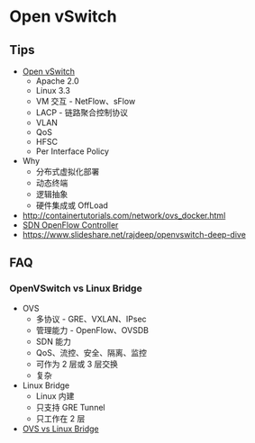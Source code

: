 # Open vSwitch

## Tips
* [Open vSwitch](https://www.openvswitch.org/)
  * Apache 2.0
  * Linux 3.3
  * VM 交互 - NetFlow、sFlow
  * LACP - 链路聚合控制协议
  * VLAN
  * QoS
  * HFSC
  * Per Interface Policy
* Why
  * 分布式虚拟化部署
  * 动态终端
  * 逻辑抽象
  * 硬件集成或 OffLoad
* http://containertutorials.com/network/ovs_docker.html
* [SDN OpenFlow Controller](https://github.com/floodlight/floodlight)
* https://www.slideshare.net/rajdeep/openvswitch-deep-dive

## FAQ
### OpenVSwitch vs Linux Bridge
* OVS
  * 多协议 - GRE、VXLAN、IPsec
  * 管理能力 - OpenFlow、OVSDB 
  * SDN 能力
  * QoS、流控、安全、隔离、监控
  * 可作为 2 层或 3 层交换
  * 复杂
* Linux Bridge
  * Linux 内建
  * 只支持 GRE Tunnel
  * 只工作在 2 层
* [OVS vs Linux Bridge](http://www.fiber-optic-transceiver-module.com/ovs-vs-linux-bridge-who-is-the-winner.html)
